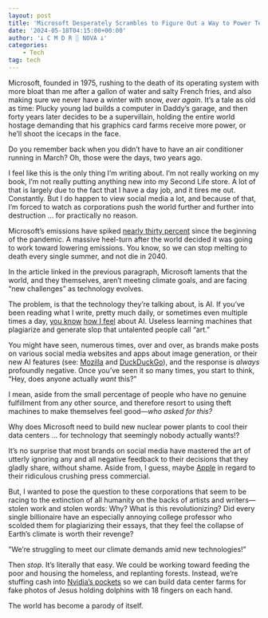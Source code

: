 ```yaml
---
layout: post
title: 'Microsoft Desperately Scrambles to Figure Out a Way to Power Tech Nobody Asked For'
date: '2024-05-18T04:15:00+00:00'
author: '𐕣 C M D R ░ NOVA 𐕣'
categories:
    - Tech
tag: tech
---
```


<!-- wp:paragraph -->
<p>Microsoft, founded in 1975, rushing to the death of its operating system with more bloat than me after a gallon of water and salty French fries, and also making sure we never have a winter with snow, <em>ever again</em>. It’s a tale as old as time: Plucky young lad builds a computer in Daddy’s garage, and then forty years later decides to be a supervillain, holding the entire world hostage demanding that his graphics card farms receive more power, or he’ll shoot the icecaps in the face.</p>
<!-- /wp:paragraph -->

<!-- wp:paragraph -->
<p>Do you remember back when you didn’t have to have an air conditioner running in March? Oh, those were the days, two years ago.</p>
<!-- /wp:paragraph -->

<!-- wp:paragraph -->
<p>I feel like this is the only thing I’m writing about. I’m not really working on my book, I’m not really putting anything new into my Second Life store. A lot of that is largely due to the fact that I have a day job, and it tires me out. Constantly. But I do happen to view social media a lot, and because of that, I’m forced to watch as corporations push the world further and further into destruction … for practically no reason.</p>
<!-- /wp:paragraph -->

<!-- wp:paragraph -->
<p>Microsoft’s emissions have spiked <a href="https://www.pcmag.com/news/microsofts-emissions-spike-29-as-ai-gobbles-up-resources" target="_blank" rel="noreferrer noopener">nearly thirty percent</a> since the beginning of the pandemic. A massive heel-turn after the world decided it was going to work toward lowering emissions. You know, so we can stop melting to death every single summer, and not die in 2040.</p>
<!-- /wp:paragraph -->

<!-- wp:paragraph -->
<p>In the article linked in the previous paragraph, Microsoft laments that the world, and they themselves, aren’t meeting climate goals, and are facing “new challenges” as technology evolves. </p>
<!-- /wp:paragraph -->

<!-- wp:paragraph -->
<p>The problem, is that the technology they’re talking about, is AI. If you’ve been reading what I write, pretty much daily, or sometimes even multiple times a day, <a href="https://cmdr-nova.online/2024/05/17/reddit-following-in-twitters-footsteps-like-a-lost-puppy/">you know</a> <a href="https://cmdr-nova.online/2024/05/10/prompt-public-figures/">how I feel</a> about AI. Useless learning machines that plagiarize and generate slop that untalented people call “art.”</p>
<!-- /wp:paragraph -->

<!-- wp:paragraph -->
<p>You might have seen, numerous times, over and over, as brands make posts on various social media websites and apps about image generation, or their new AI features (see: <a href="https://blog.mozilla.org/en/mozilla/introducing-mozilla-ai-investing-in-trustworthy-ai/" data-type="link" data-id="https://blog.mozilla.org/en/mozilla/introducing-mozilla-ai-investing-in-trustworthy-ai/" target="_blank" rel="noreferrer noopener">Mozilla</a> and <a href="https://spreadprivacy.com/duckassist-launch/" data-type="link" data-id="https://spreadprivacy.com/duckassist-launch/" target="_blank" rel="noreferrer noopener">DuckDuckGo</a>), and the response is <em>always</em> profoundly negative. Once you’ve seen it so many times, you start to think, “Hey, does anyone actually <em>want</em> this?”</p>
<!-- /wp:paragraph -->

<!-- wp:paragraph -->
<p>I mean, aside from the small percentage of people who have no genuine fulfillment from any other source, and therefore resort to using theft machines to make themselves feel good—<em>who asked for this?</em></p>
<!-- /wp:paragraph -->

<!-- wp:paragraph -->
<p>Why does Microsoft need to build new nuclear power plants to cool their data centers … for technology that seemingly nobody actually wants!?</p>
<!-- /wp:paragraph -->

<!-- wp:paragraph -->
<p>It’s no surprise that most brands on social media have mastered the art of utterly ignoring any and all negative feedback to their decisions that they gladly share, without shame. Aside from, I guess, maybe <a href="https://www.bbc.com/news/articles/cld0rxlqgggo" data-type="link" data-id="https://www.bbc.com/news/articles/cld0rxlqgggo" target="_blank" rel="noreferrer noopener">Apple</a> in regard to their ridiculous crushing press commercial.</p>
<!-- /wp:paragraph -->

<!-- wp:paragraph -->
<p>But, I wanted to pose the question to these corporations that seem to be racing to the extinction of all humanity on the backs of artists and writers—stolen work and stolen words: Why? What is this revolutionizing? Did every single billionaire have an especially annoying college professor who scolded them for plagiarizing their essays, that they feel the collapse of Earth’s climate is worth their revenge?</p>
<!-- /wp:paragraph -->

<!-- wp:paragraph -->
<p>”We’re struggling to meet our climate demands amid new technologies!” </p>
<!-- /wp:paragraph -->

<!-- wp:paragraph -->
<p>Then <em>stop</em>. It’s literally that easy. We could be working toward feeding the poor and housing the homeless, and replanting forests. Instead, we’re stuffing cash into <a href="https://www.cnn.com/2024/02/21/tech/nvidia-ai-sales-boom/index.html#:~:text=Earnings%20released%20on%20Wednesday%20show,Wall%20Street%20analysts%20had%20expected." target="_blank" data-type="link" data-id="https://www.cnn.com/2024/02/21/tech/nvidia-ai-sales-boom/index.html#:~:text=Earnings%20released%20on%20Wednesday%20show,Wall%20Street%20analysts%20had%20expected." rel="noreferrer noopener">Nvidia’s pockets</a> so we can build data center farms for fake photos of Jesus holding dolphins with 18 fingers on each hand.</p>
<!-- /wp:paragraph -->

<!-- wp:paragraph -->
<p>The world has become a parody of itself.</p>
<!-- /wp:paragraph -->